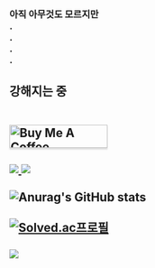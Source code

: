 <h3>아직 아무것도 모르지만 <br>
.<br>
.<br>
.<br>
.<br>
<h2>강해지는 중<br>
<br>

<a href="https://www.buymeacoffee.com/gbraad" target="_blank"><img src="https://www.buymeacoffee.com/assets/img/custom_images/orange_img.png" alt="Buy Me A Coffee" style="height: 41px !important;width: 174px !important;box-shadow: 0px 3px 2px 0px rgba(190, 190, 190, 0.5) !important;-webkit-box-shadow: 0px 3px 2px 0px rgba(190, 190, 190, 0.5) !important;" ></a>
<br><br>
<a href="-blank" target="_blank">
  <img src="https://img.shields.io/badge/Java-007396?style=flat-square&logo=Java&logoColor=white"/>
</a>
<a href="https://developer.android.com" target="_blank">
  <img src="https://img.shields.io/badge/Android-3DDC84?style=flat-square&logo=Android&logoColor=white"/>
</a>
<br><br>
![Anurag's GitHub stats](https://github-readme-stats.vercel.app/api?username=YunSeok-Choi&theme=default&show_icons=true)
<br><br>
[![Solved.ac프로필](http://mazassumnida.wtf/api/v2/generate_badge?boj={handle})](https://solved.ac/{profile/dbstjr9898})
<br><br>
<a href="https://github.com/YunSeok-Choi"><img src="https://hits.seeyoufarm.com/api/count/incr/badge.svg?url=https%3A%2F%2Fgithub.com%2FYunSeok-Choi&count_bg=%2379C83D&title_bg=%23555555&icon=&icon_color=%23E7E7E7&title=hits&edge_flat=false"/></a>                    
